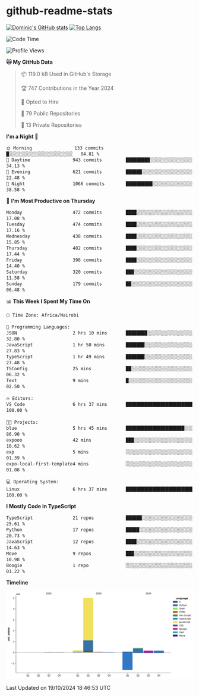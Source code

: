 # github-readme-stats
[![Dominic's GitHub stats](https://github-readme-stats.vercel.app/api?username=Domengo&show_icons=true)](https://github.com/anuraghazra/github-readme-stats)
[![Top Langs](https://github-readme-stats.vercel.app/api/top-langs/?username=Domengo&show_icons=true)](https://github.com/Domengo/github-readme-stats)

<!--START_SECTION:waka-->
![Code Time](http://img.shields.io/badge/Code%20Time-852%20hrs%2030%20mins-blue)

![Profile Views](http://img.shields.io/badge/Profile%20Views-0-blue)

**🐱 My GitHub Data** 

> 📦 119.0 kB Used in GitHub's Storage 
 > 
> 🏆 747 Contributions in the Year 2024
 > 
> 💼 Opted to Hire
 > 
> 📜 79 Public Repositories 
 > 
> 🔑 13 Private Repositories 
 > 
**I'm a Night 🦉** 

```text
🌞 Morning                133 commits         █░░░░░░░░░░░░░░░░░░░░░░░░   04.81 % 
🌆 Daytime                943 commits         █████████░░░░░░░░░░░░░░░░   34.13 % 
🌃 Evening                621 commits         ██████░░░░░░░░░░░░░░░░░░░   22.48 % 
🌙 Night                  1066 commits        ██████████░░░░░░░░░░░░░░░   38.58 % 
```
📅 **I'm Most Productive on Thursday** 

```text
Monday                   472 commits         ████░░░░░░░░░░░░░░░░░░░░░   17.08 % 
Tuesday                  474 commits         ████░░░░░░░░░░░░░░░░░░░░░   17.16 % 
Wednesday                438 commits         ████░░░░░░░░░░░░░░░░░░░░░   15.85 % 
Thursday                 482 commits         ████░░░░░░░░░░░░░░░░░░░░░   17.44 % 
Friday                   398 commits         ████░░░░░░░░░░░░░░░░░░░░░   14.40 % 
Saturday                 320 commits         ███░░░░░░░░░░░░░░░░░░░░░░   11.58 % 
Sunday                   179 commits         ██░░░░░░░░░░░░░░░░░░░░░░░   06.48 % 
```


📊 **This Week I Spent My Time On** 

```text
🕑︎ Time Zone: Africa/Nairobi

💬 Programming Languages: 
JSON                     2 hrs 10 mins       ████████░░░░░░░░░░░░░░░░░   32.80 % 
JavaScript               1 hr 50 mins        ███████░░░░░░░░░░░░░░░░░░   27.83 % 
TypeScript               1 hr 49 mins        ███████░░░░░░░░░░░░░░░░░░   27.48 % 
TSConfig                 25 mins             ██░░░░░░░░░░░░░░░░░░░░░░░   06.32 % 
Text                     9 mins              █░░░░░░░░░░░░░░░░░░░░░░░░   02.50 % 

🔥 Editors: 
VS Code                  6 hrs 37 mins       █████████████████████████   100.00 % 

🐱‍💻 Projects: 
blue                     5 hrs 45 mins       ██████████████████████░░░   86.90 % 
expooo                   42 mins             ███░░░░░░░░░░░░░░░░░░░░░░   10.62 % 
exp                      5 mins              ░░░░░░░░░░░░░░░░░░░░░░░░░   01.39 % 
expo-local-first-template4 mins              ░░░░░░░░░░░░░░░░░░░░░░░░░   01.08 % 

💻 Operating System: 
Linux                    6 hrs 37 mins       █████████████████████████   100.00 % 
```

**I Mostly Code in TypeScript** 

```text
TypeScript               21 repos            ██████░░░░░░░░░░░░░░░░░░░   25.61 % 
Python                   17 repos            █████░░░░░░░░░░░░░░░░░░░░   20.73 % 
JavaScript               12 repos            ████░░░░░░░░░░░░░░░░░░░░░   14.63 % 
Move                     9 repos             ███░░░░░░░░░░░░░░░░░░░░░░   10.98 % 
Boogie                   1 repo              ░░░░░░░░░░░░░░░░░░░░░░░░░   01.22 % 
```



**Timeline**

![Lines of Code chart](https://raw.githubusercontent.com/Domengo/Domengo/main/assets/bar_graph.png)


 Last Updated on 19/10/2024 18:46:53 UTC
<!--END_SECTION:waka-->


